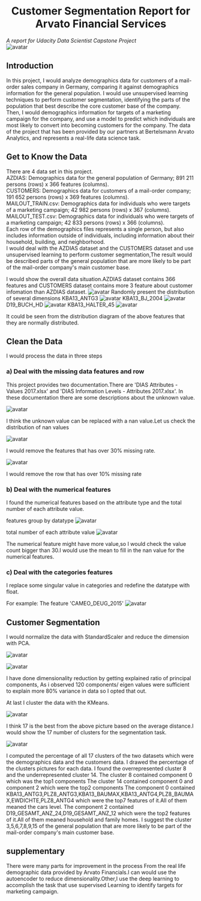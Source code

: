 # <center>  Customer Segmentation Report for Arvato Financial Services </center>
*A report for Udacity Data Scientist Capstone Project* <br>
![avatar](/pic/title.jpg)

## Introduction

In this project, I would analyze demographics data for customers of a mail-order sales company in Germany, comparing it against demographics information for the general population. I would use unsupervised learning techniques to perform customer segmentation, identifying the parts of the population that best describe the core customer base of the company. Then, I would demographics information for targets of a marketing campaign for the company, and use a model to predict which individuals are most likely to convert into becoming customers for the company. The data of the project that has been provided by our partners at Bertelsmann Arvato Analytics, and represents a real-life data science task.

## Get to Know the Data
There are 4 data set in this project.<br>
AZDIAS: Demographics data for the general population of Germany; 891 211 persons (rows) x 366 features (columns).<br>
CUSTOMERS: Demographics data for customers of a mail-order company; 191 652 persons (rows) x 369 features (columns).<br>
MAILOUT_TRAIN.csv: Demographics data for individuals who were targets of a marketing campaign; 42 982 persons (rows) x 367 (columns).<br>
MAILOUT_TEST.csv: Demographics data for individuals who were targets of a marketing campaign; 42 833 persons (rows) x 366 (columns).<br>
Each row of the demographics files represents a single person, but also includes information outside of individuals, including information about their household, building, and neighborhood. <br>
I would deal with the AZDIAS dataset and the CUSTOMERS dataset and use unsupervised learning to perform customer segmentation,The result would be described parts of the general population that are more likely to be part of the mail-order company's main customer base.

I would show the overall data situation.AZDIAS dataset contains 366 features and CUSTOMERS dataset contains more 3 feature about customer infomation than AZDIAS dataset.
![avatar](/pic/azdias_customers_head.jpg)
Randomly present the distribution of several dimensions
KBA13_ANTG3
![avatar](/pic/KBA13_ANTG3.jpg)
KBA13_BJ_2004
![avatar](/pic/KBA13_BJ_2004.jpg)
D19_BUCH_HD
![avatar](/pic/D19_BUCH_HD.jpg)
KBA13_HALTER_45
![avatar](/pic/KBA13_HALTER_45.jpg)

It could be seen from the distribution diagram of the above features that they are normally distributed.

## Clean the Data
I would process the data in three steps

### a) Deal with the missing data features and row
This project provides two documentation.There are 'DIAS Attributes - Values 2017.xlsx' and 'DIAS Information Levels - Attributes 2017.xlsx'.
In these documentation there are some descriptions about the unknown value.

![avatar](/pic/unknown.jpg)

I think the unknown value can be replaced with a nan value.Let us check the distribution of nan values

![avatar](/pic/missing_value_of_col.jpg)

I would remove the features that has over 30% missing rate. 

![avatar](/pic/missing_value_of_row.jpg)

I would remove the row that has over 10% missing rate

### b) Deal with the numerical features

I found the numerical features based on the attribute type and the total number of each attribute value.

features group by datatype 
![avatar](/pic/dtype.jpg)

total number of each attribute value
![avatar](/pic/value_counts.jpg)

The numerical feature might have more value,so I would check the value count bigger than 30.I would use the mean to fill in the nan value for the numerical features.

### c) Deal with the categories features

I replace some singular value in categories and redefine the datatype with float.

For example: The feature 'CAMEO_DEUG_2015'
![avatar](/pic/cameo.jpg)

## Customer Segmentation 
I would normalize the data with StandardScaler and reduce the dimension with PCA.

![avatar](/pic/reduce_features.jpg)

![avatar](/pic/features_ratio.jpg)

I have done dimensionality reduction by getting explained ratio of principal components, As i observed 120 components/ eigen values were sufficient to explain more 80% variance in data so I opted that out.

At last I cluster the data with the KMeans.

![avatar](/pic/kmeans.jpg)

I think 17 is the best from the above picture based on the average distance.I would show the 17 number of clusters for the segmentation task.

![avatar](/pic/result.jpg)

I computed the percentage of all 17 clusters of the two datasets which were the demographics data and the customers data.
I drawed the percentage of the clusters pictures for each data.
I found the overrepresented cluster 8 and the underrepresented cluster 14.
The cluster 8 contained component 0 which was the top1 components
The cluster 14 contained component 0 and component 2 which were the top2 components
The component 0 contained KBA13_ANTG3,PLZ8_ANTG3,KBA13_BAUMAX,KBA13_ANTG4,PLZ8_BAUMAX,EWDICHTE,PLZ8_ANTG4 which were the top7 features of it.All of them meaned the cars level.
The component 2 contained D19_GESAMT_ANZ_24,D19_GESAMT_ANZ_12 which were the top2 features of it.All of them meaned household and family homes.
I suggest the cluster 3,5,6,7,8,9,15 of the general population that are more likely to be part of the mail-order company's main customer base.

## supplementary 
There were many parts for improvement in the process From the real life demographic data provided by Arvato Financials.I can would use the autoencoder to reduce dimensionality.Other,I use the deep learning to accomplish the  task that use supervised Learning to identify targets for marketing campaign.